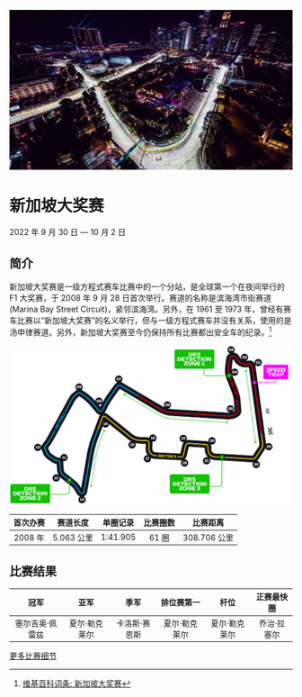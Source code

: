 ![新加坡大奖赛](/media/img/photos/sg.jpg)

# 新加坡大奖赛

2022 年 9 月 30 日 — 10 月 2 日

## 简介

新加坡大奖赛是一级方程式赛车比赛中的一个分站，是全球第一个在夜间举行的 F1 大奖赛，于 2008 年 9 月 28 日首次举行。赛道的名称是滨海湾市街赛道(Marina Bay Street Circuit)，紧邻滨海湾。另外，在 1961 至 1973 年，曾经有赛车比赛以“新加坡大奖赛”的名义举行，但与一级方程式赛车并没有关系，使用的是汤申律赛道。另外，新加坡大奖赛至今仍保持所有比赛都出安全车的纪录。[^1]

![赛道图](../../media/img/circuits/sg-2022.png)

| 首次办赛 |  赛道长度  | 单圈记录 | 比赛圈数 |   比赛距离   |
| :------: | :--------: | :------: | :------: | :----------: |
| 2008 年  | 5.063 公里 | 1:41.905 |  61 圈   | 308.706 公里 |

## 比赛结果

|      冠军       |     亚军      |     季军      |  排位赛第一   |     杆位      | 正赛最快圈  |
| :-------------: | :-----------: | :-----------: | :-----------: | :-----------: | :---------: |
| 塞尔吉奥·佩雷兹 | 夏尔·勒克莱尔 | 卡洛斯·赛恩斯 | 夏尔·勒克莱尔 | 夏尔·勒克莱尔 | 乔治·拉塞尔 |

[更多比赛细节](https://www.formula1.com/en/racing/2022/Singapore.html)

[^1]: [维基百科词条: 新加坡大奖赛](https://zh.wikipedia.org/wiki/%E6%96%B0%E5%8A%A0%E5%9D%A1%E5%A4%A7%E5%A5%96%E8%B5%9B)

